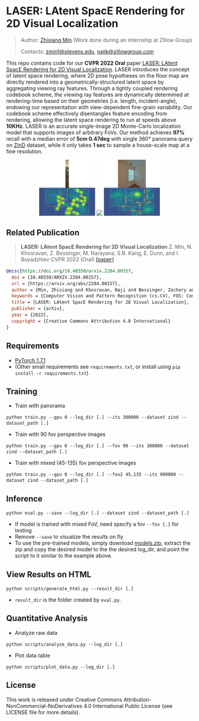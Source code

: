 # LASER: LAtent SpacE Rendering for 2D Visual Localization
> Author: [Zhixiang Min](https://htkseason.github.io/) (Work done during an internship at Zillow Group)
>
> Contacts: zmin1@stevens.edu, najik@zillowgroup.com

This repo contains code for our **CVPR 2022 Oral** paper [LASER: LAtent SpacE Rendering for 2D Visual Localization](https://arxiv.org/abs/2204.00157). LASER introduces the concept of latent space rendering, where 2D pose hypotheses on the floor map are directly rendered into a geometrically-structured latent space by aggregating viewing ray features. Through a tightly coupled rendering codebook scheme, the viewing ray features are dynamically determined at rendering-time based on their geometries (i.e. length, incident-angle), endowing our representation with view-dependent fine-grain variability. Our codebook scheme effectively disentangles feature encoding from rendering, allowing the latent space rendering to run at speeds above **10KHz**. LASER is an accurate single-image 2D Monte-Carlo localization model that supports images of arbitrary FoVs. Our method achieves **97%** recall with a median error of **5cm 0.47deg** with single 360° panorama query on [ZInD](https://github.com/zillow/zind) dataset, while it only takes **1 sec** to sample a house-scale map at a fine resolution.

<p align="center">
  <img width="30%" src="teasers/teaser-fov.gif">
  <img width="30%" src="teasers/teaser-pano.gif">
  <img width="30%" src="teasers/teaser-rot.gif">
</p>


## Related Publication
> **LASER: LAtent SpacE Rendering for 2D Visual Localization**
> Z. Min, N. Khosravan, Z. Bessinger, M. Narayana, S.B. Kang, E. Dunn, and I. Boyadzhiev
> CVPR 2022 (Oral) [[paper]](https://arxiv.org/abs/2204.00157)

```bibtex
@misc{https://doi.org/10.48550/arxiv.2204.00157,
  doi = {10.48550/ARXIV.2204.00157},
  url = {https://arxiv.org/abs/2204.00157},
  author = {Min, Zhixiang and Khosravan, Naji and Bessinger, Zachary and Narayana, Manjunath and Kang, Sing Bing and Dunn, Enrique and Boyadzhiev, Ivaylo},
  keywords = {Computer Vision and Pattern Recognition (cs.CV), FOS: Computer and information sciences, FOS: Computer and information sciences},
  title = {LASER: LAtent SpacE Rendering for 2D Visual Localization},
  publisher = {arXiv},
  year = {2022},
  copyright = {Creative Commons Attribution 4.0 International}
}
```

## Requirements
- [PyTorch 1.7.1](https://pytorch.org/get-started/previous-versions/#v171)
- (Other small requirements see `requirements.txt`, or install using `pip install -r requirements.txt`)

## Training
- Train with panorama
```
python train.py --gpu 0 --log_dir [.] --its 300000 --dataset zind --dataset_path [.]
```
- Train with 90 fov perspective images
```
python train.py --gpu 0 --log_dir [.] --fov 90 --its 300000 --dataset zind --dataset_path [.]
```
- Train with mixed (45-135) fov perspective images
```
python train.py --gpu 0 --log_dir [.] --fov2 45,135 --its 900000 --dataset zind --dataset_path [.]
```

## Inference
```
python eval.py --save --log_dir [.] --dataset zind --dataset_path [.]
```
- If model is trained with mixed FoV, need specify a fov `--fov [.]` for testing
- Remove `--save` to visualize the results on fly
- To use the pre-trained models, simply download [models.zip](https://files.zillowstatic.com/research/public/StaticFiles/laser/models.zip), extract the zip and copy the desired model to the the desired log_dir, and point the script to it similar to the example above.

## View Results on HTML
```
python scripts/generate_html.py --result_dir [.]
```
- `result_dir` is the folder created by `eval.py`.

## Quantitative Analysis
- Analyze raw data
```
python scripts/analyze_data.py --log_dir [.]
```
- Plot data table
```
python scripts/plot_data.py --log_dir [.]
```

## License
This work is released under Creative Commons Attribution-NonCommercial-NoDerivatives 4.0 International Public License (see LICENSE file for more details).


